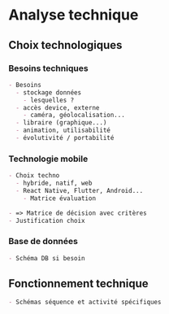 # Analyse technique
## Choix technologiques
### Besoins techniques
```md
- Besoins
  - stockage données
    - lesquelles ?
  - accès device, externe
    - caméra, géolocalisation...
  - libraire (graphique...)
  - animation, utilisabilité
  - évolutivité / portabilité
```


### Technologie mobile
```md
- Choix techno
  - hybride, natif, web
  - React Native, Flutter, Android...
    - Matrice évaluation

- => Matrice de décision avec critères
- Justification choix
```


### Base de données
```md
- Schéma DB si besoin
```


## Fonctionnement technique
```md
- Schémas séquence et activité spécifiques
```


